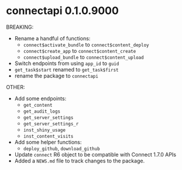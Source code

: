# connectapi 0.1.0.9000

BREAKING: 
* Rename a handful of functions:
  - `connect$activate_bundle` to `connect$content_deploy`
  - `connect$create_app` to `connect$content_create`
  - `connect$upload_bundle` to `connect$content_upload`
* Switch endpoints from using `app_id` to `guid`
* `get_task$start` renamed to `get_task$first`
* rename the package to `connectapi`
  
OTHER: 
* Add some endpoints:
  - `get_content`
  - `get_audit_logs`
  - `get_server_settings`
  - `get_server_settings_r`
  - `inst_shiny_usage`
  - `inst_content_visits`
* Add some helper functions:
  - `deploy_github`, `download_github`
* Update `connect` R6 object to be compatible with Connect 1.7.0 APIs
* Added a `NEWS.md` file to track changes to the package.
